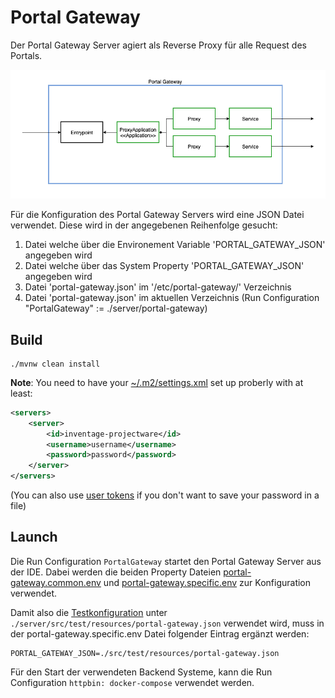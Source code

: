 # Portal Gateway

Der Portal Gateway Server agiert als Reverse Proxy für alle Request des Portals.

![PortalGateway](.docs/PortalGateway.png)

Für die Konfiguration des Portal Gateway Servers wird eine JSON Datei verwendet. Diese wird in der angegebenen Reihenfolge gesucht:

1. Datei welche über die Environement Variable 'PORTAL_GATEWAY_JSON' angegeben wird
2. Datei welche über das System Property 'PORTAL_GATEWAY_JSON' angegeben wird
3. Datei 'portal-gateway.json' im '/etc/portal-gateway/' Verzeichnis
4. Datei 'portal-gateway.json' im aktuellen Verzeichnis (Run Configuration "PortalGateway" := ./server/portal-gateway)

## Build

```shell
./mvnw clean install
```

**Note**: You need to have your [~/.m2/settings.xml](http://maven.apache.org/settings.html#Servers) set up proberly with at least:

```xml
<servers>
    <server>
        <id>inventage-projectware</id>
        <username>username</username>
        <password>password</password>
    </server>
</servers>
```

(You can also use [user tokens](https://help.sonatype.com/repomanager3/system-configuration/user-authentication/security-setup-with-user-tokens) if you don't want to save your password in a file)

## Launch

Die Run Configuration `PortalGateway` startet den Portal Gateway Server aus der IDE. Dabei werden die beiden Property Dateien [portal-gateway.common.env](./docker-compose/src/main/resources/portal-gateway.common.env) und [portal-gateway.specific.env](./docker-compose/src/main/resources/portal-gateway.specific.env) zur Konfiguration verwendet.

Damit also die [Testkonfiguration](./server/src/test/resources/portal-gateway.json) unter `./server/src/test/resources/portal-gateway.json` verwendet wird, muss in der portal-gateway.specific.env Datei folgender Eintrag ergänzt werden:

```dotenv
PORTAL_GATEWAY_JSON=./src/test/resources/portal-gateway.json
```

Für den Start der verwendeten Backend Systeme, kann die Run Configuration `httpbin: docker-compose` verwendet werden.
